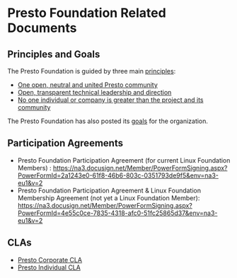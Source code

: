 # Presto Foundation Related Documents

## Principles and Goals

The Presto Foundation is guided by three main [principles](PRINCIPLES.md):

* [One open, neutral and united Presto community](https://github.com/prestodb/foundation/blob/master/PRINCIPLES.md#1-one-open-neutral-and-united-presto-community)
* [Open, transparent technical leadership and direction](https://github.com/prestodb/foundation/blob/master/PRINCIPLES.md#2-open-transparent-technical-leadership-and-direction)
* [No one individual or company is greater than the project and its community](https://github.com/prestodb/foundation/blob/master/PRINCIPLES.md#2-open-transparent-technical-leadership-and-direction)

The Presto Foundation has also posted its [goals](https://github.com/prestodb/foundation/blob/master/GOALS.md) for the organization.

## Participation Agreements

* Presto Foundation Participation Agreement (for current Linux Foundation Members) : https://na3.docusign.net/Member/PowerFormSigning.aspx?PowerFormId=2a1243e0-61f8-46b6-803c-0351793de9f5&env=na3-eu1&v=2
* Presto Foundation Participation Agreement & Linux Foundation Membership Agreement (not yet a Linux Foundation Member): https://na3.docusign.net/Member/PowerFormSigning.aspx?PowerFormId=4e55c0ce-7835-4318-afc0-51fc25865d37&env=na3-eu1&v=2

## CLAs

* [Presto Corporate CLA](Presto%20CCLA.pdf)
* [Presto Individual CLA](Presto%20ICLA.pdf)
